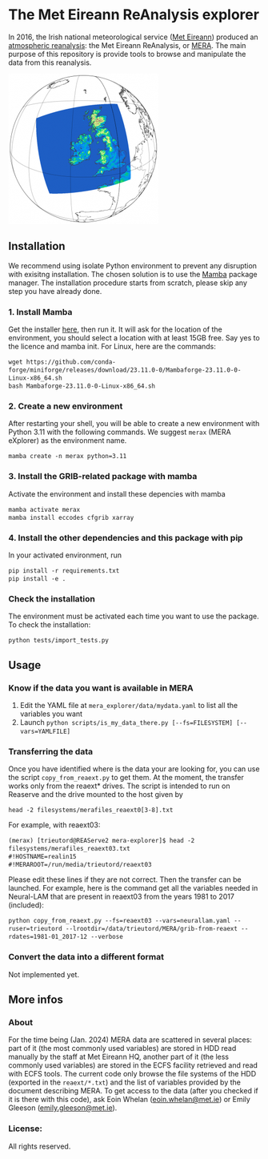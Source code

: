 The Met Eireann ReAnalysis explorer
========================
In 2016, the Irish national meteorological service ([Met Eireann](https://www.met.ie/)) produced an [atmospheric reanalysis](https://en.wikipedia.org/wiki/Atmospheric_reanalysis): the Met Eireann ReAnalysis, or [MERA](https://www.met.ie/climate/available-data/mera).
The main purpose of this repository is provide tools to browse and manipulate the data from this reanalysis.

<img src="assets/MERA-topo-300x300.png" width="300" />


Installation
------------

We recommend using isolate Python environment to prevent any disruption with exisitng installation.
The chosen solution is to use the [Mamba](https://mamba.readthedocs.io/en/latest/) package manager.
The installation procedure starts from scratch, please skip any step you have already done.

### 1. Install Mamba

Get the installer [here](https://github.com/conda-forge/miniforge/releases), then run it. It will ask for the location of the environment, you should select a location with at least 15GB free. Say yes to the licence and mamba init.
For Linux, here are the commands:
```
wget https://github.com/conda-forge/miniforge/releases/download/23.11.0-0/Mambaforge-23.11.0-0-Linux-x86_64.sh
bash Mambaforge-23.11.0-0-Linux-x86_64.sh
```

### 2. Create a new environment

After restarting your shell, you will be able to create a new environment with Python 3.11 with the following commands. We suggest `merax` (MERA eXplorer) as the environment name.
```
mamba create -n merax python=3.11
```

### 3. Install the GRIB-related package with mamba

Activate the environment and install these depencies with mamba
```
mamba activate merax
mamba install eccodes cfgrib xarray
```

### 4. Install the other dependencies and this package with pip

In your activated environment, run
```
pip install -r requirements.txt
pip install -e .
```

### Check the installation

The environment must be activated each time you want to use the package.
To check the installation:
```
python tests/import_tests.py
````


Usage
------

### Know if the data you want is available in MERA

  1. Edit the YAML file at `mera_explorer/data/mydata.yaml` to list all the variables you want
  2. Launch `python scripts/is_my_data_there.py [--fs=FILESYSTEM] [--vars=YAMLFILE]`


### Transferring the data

Once you have identified where is the data your are looking for, you can use the script `copy_from_reaext.py` to get them.
At the moment, the transfer works only from the reaext* drives.
The script is intended to run on Reaserve and the drive mounted to the host given by
```
head -2 filesystems/merafiles_reaext0[3-8].txt
```
For example, with reaext03:
```
(merax) [trieutord@REAServe2 mera-explorer]$ head -2 filesystems/merafiles_reaext03.txt
#!HOSTNAME=realin15
#!MERAROOT=/run/media/trieutord/reaext03
```

Please edit these lines if they are not correct.
Then the transfer can be launched.
For example, here is the command get all the variables needed in Neural-LAM that are present in reaext03 from the years 1981 to 2017 (included):
```
python copy_from_reaext.py --fs=reaext03 --vars=neurallam.yaml --ruser=trieutord --lrootdir=/data/trieutord/MERA/grib-from-reaext --rdates=1981-01_2017-12 --verbose
```

### Convert the data into a different format

Not implemented yet.



More infos
----------

### About

For the time being (Jan. 2024) MERA data are scattered in several places: part of it (the most commonly used variables) are stored in HDD read manually by the staff at Met Eireann HQ, another part of it (the less commonly used variables) are stored in the ECFS facility retrieved and read with ECFS tools.
The current code only browse the file systems of the HDD (exported in the `reaext/*.txt`) and the list of variables provided by the document describing MERA.
To get access to the data (after you checked if it is there with this code), ask Eoin Whelan (eoin.whelan@met.ie) or Emily Gleeson (emily.gleeson@met.ie).


### License:

All rights reserved.
